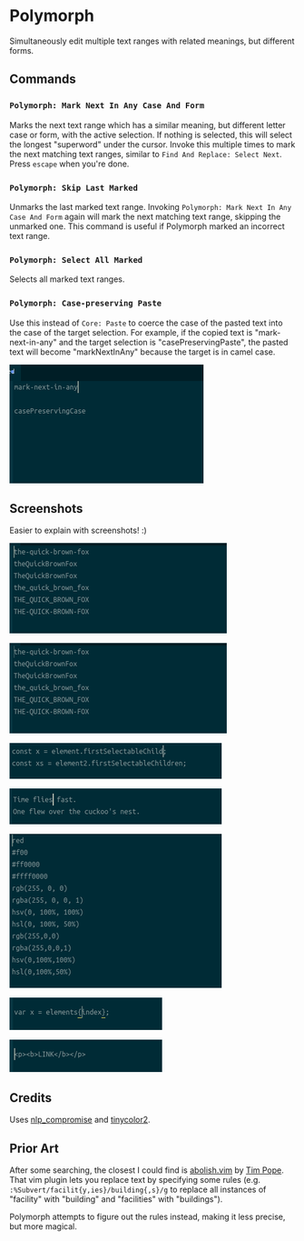# Polymorph

Simultaneously edit multiple text ranges with related meanings, but different forms.

## Commands

### `Polymorph: Mark Next In Any Case And Form`
Marks the next text range which has a similar meaning, but different letter case or form, with the active selection.  If nothing is selected, this will select the longest "superword" under the cursor.  Invoke this multiple times to mark the next matching text ranges, similar to `Find And Replace: Select Next`.  Press `escape` when you're done.

### `Polymorph: Skip Last Marked`
Unmarks the last marked text range.  Invoking `Polymorph: Mark Next In Any Case And Form` again will mark the next matching text range, skipping the unmarked one.  This command is useful if Polymorph marked an incorrect text range.

### `Polymorph: Select All Marked`
Selects all marked text ranges.

### `Polymorph: Case-preserving Paste`
Use this instead of `Core: Paste` to coerce the case of the pasted text into the case of the target selection.  For example, if the copied text is "mark-next-in-any" and the target selection is "casePreservingPaste", the pasted text will become "markNextInAny" because the target is in camel case.

![paste](https://github.com/halohalospecial/atom-polymorph/blob/master/images/paste.gif?raw=true)

## Screenshots
Easier to explain with screenshots! :)

![case1](https://github.com/halohalospecial/atom-polymorph/blob/master/images/case1.gif?raw=true)

![case2](https://github.com/halohalospecial/atom-polymorph/blob/master/images/case2.gif?raw=true)

![cardinality](https://github.com/halohalospecial/atom-polymorph/blob/master/images/cardinality.gif?raw=true)

![verb-form](https://github.com/halohalospecial/atom-polymorph/blob/master/images/verb-form.gif?raw=true)

![color](https://github.com/halohalospecial/atom-polymorph/blob/master/images/color.gif?raw=true)

![inverse](https://github.com/halohalospecial/atom-polymorph/blob/master/images/inverse.gif?raw=true)

![xml](https://github.com/halohalospecial/atom-polymorph/blob/master/images/xml.gif?raw=true)

## Credits

Uses [nlp_compromise](https://www.npmjs.com/package/nlp_compromise) and [tinycolor2](https://www.npmjs.com/package/tinycolor2).

## Prior Art
After some searching, the closest I could find is [abolish.vim](http://www.vim.org/scripts/script.php?script_id=1545) by [Tim Pope](http://tpo.pe/).  That vim plugin lets you replace text by specifying some rules (e.g. `:%Subvert/facilit{y,ies}/building{,s}/g` to replace all instances of "facility" with "building" and "facilities" with "buildings").  

Polymorph attempts to figure out the rules instead, making it less precise, but more magical.
